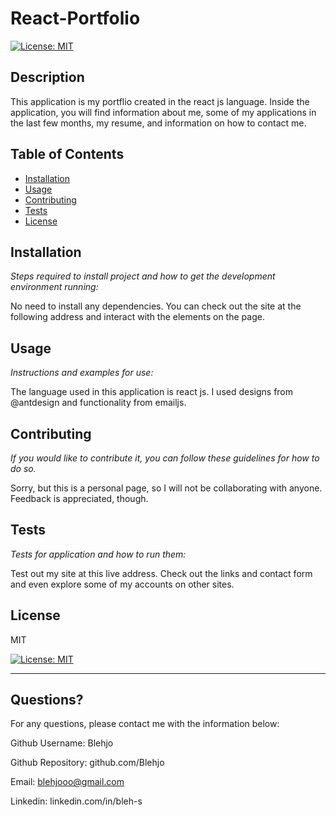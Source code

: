 # React-Portfolio
  [![License: MIT](https://img.shields.io/badge/License-MIT-yellow.svg)](https://opensource.org/licenses/MIT)
  
  
  ## Description 
  
  
  This application is my portflio created in the react js language.  Inside the application, you will find information about me, some of my applications in the last few months, my resume, and information on how to contact me.
  ## Table of Contents
  * [Installation](#installation)
  * [Usage](#usage)
  * [Contributing](#contributing)
  * [Tests](#tests)
  * [License](#license)
  
  ## Installation
  
  *Steps required to install project and how to get the development environment running:*
  
  No need to install any dependencies.  You can check out the site at the following address and interact with the elements on the page.
  
  ## Usage 
  
  *Instructions and examples for use:*
  
  The language used in this application is react js. I used designs from @antdesign and functionality from emailjs.
  
  ## Contributing
  
  *If you would like to contribute it, you can follow these guidelines for how to do so.*
  
  Sorry, but this is a personal page, so I will not be collaborating with anyone.  Feedback is appreciated, though.
  
  ## Tests
  
  *Tests for application and how to run them:*
  
  Test out my site at this live address.  Check out the links and contact form and even explore some of my accounts on other sites.
  
  ## License
  
  
  MIT

  [![License: MIT](https://img.shields.io/badge/License-MIT-yellow.svg)](https://opensource.org/licenses/MIT)

  
  ---
  
  ## Questions?
  
  
  For any questions, please contact me with the information below:
  
  
  Github Username: Blehjo

  Github Repository: github.com/Blehjo

  Email: blehjooo@gmail.com

  Linkedin: linkedin.com/in/bleh-s

  

